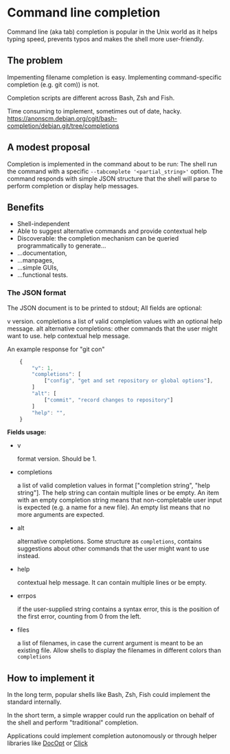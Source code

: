 # Command line completion

Command line (aka tab) completion is popular in the Unix world as it helps typing speed, prevents typos and makes the shell more user-friendly.

## The problem

Impementing filename completion is easy. Implementing command-specific completion (e.g. git com<tab>)) is not.

Completion scripts are different across Bash, Zsh and Fish.

Time consuming to implement, sometimes out of date, hacky.
  https://anonscm.debian.org/cgit/bash-completion/debian.git/tree/completions

## A modest proposal

Completion is implemented in the command about to be run:
The shell run the command with a specific `--tabcomplete '<partial_string>'` option.
The command responds with simple JSON structure that the shell will parse to perform completion or display help messages.

## Benefits

* Shell-independent
* Able to suggest alternative commands and provide contextual help
* Discoverable: the completion mechanism can be queried programmatically to generate...
* ...documentation,
* ...manpages,
* ...simple GUIs,
* ...functional tests.

### The JSON format

The JSON document is to be printed to stdout; All fields are optional:

v
  version.
completions
  a list of valid completion values with an optional help message.
alt
  alternative completions: other commands that the user might want to use.
help
  contextual help message.

An example response for "git con<TAB>"

```javascript
    {
        "v": 1,
        "completions": [
            ["config", "get and set repository or global options"],
        ]
        "alt": [
            ["commit", "record changes to repository"]
        ]
        "help": "",
    }
```

**Fields usage:**

- v

   format version. Should be 1.

- completions

   a list of valid completion values in format ["completion string", "help string"]. The help string can contain multiple lines or be empty. An item with an empty completion string means that non-completable user input is expected (e.g. a name for a new file). An empty list means that no more arguments are expected.

- alt

   alternative completions. Some structure as `completions`, contains suggestions about other commands that the user might want to use instead.
 
- help

   contextual help message. It can contain multiple lines or be empty.
   
- errpos

   if the user-supplied string contains a syntax error, this is the position of the first error, counting from 0 from the left.
   
- files

  a list of filenames, in case the current argument is meant to be an existing file. Allow shells to display the filenames in different colors than `completions`

## How to implement it

In the long term, popular shells like Bash, Zsh, Fish could implement the standard internally.

In the short term, a simple wrapper could run the application on behalf of the shell and perform "traditional" completion. 

Applications could implement completion autonomously or through helper libraries
like [DocOpt](http://docopt.org) or [Click](http://click.pocoo.org/5/)

